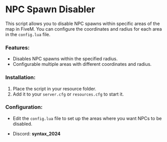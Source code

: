 # NPC Spawn Disabler

This script allows you to disable NPC spawns within specific areas of the map in FiveM. You can configure the coordinates and radius for each area in the `config.lua` file. 

### Features:
- Disables NPC spawns within the specified radius.
- Configurable multiple areas with different coordinates and radius.

### Installation:
1. Place the script in your resource folder.
2. Add it to your `server.cfg` or `resources.cfg` to start it.

### Configuration:
- Edit the `config.lua` file to set up the areas where you want NPCs to be disabled.

- Discord: **syntax_2024**
